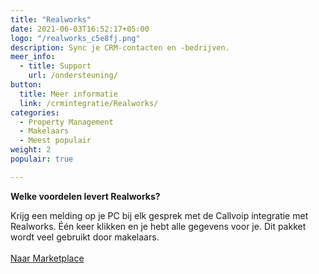 ```yaml
---
title: "Realworks"
date: 2021-06-03T16:52:17+05:00
logo: "/realworks_c5e8fj.png"
description: Sync je CRM-contacten en -bedrijven.
meer_info:
  - title: Support
    url: /ondersteuning/
button:
  title: Meer informatie
  link: /crmintegratie/Realworks/
categories:
  - Property Management
  - Makelaars
  - Meest populair
weight: 2
populair: true

---
```


**Welke voordelen levert Realworks?**

Krijg een melding op je PC bij elk gesprek met de Callvoip integratie met Realworks. Één keer klikken en je hebt alle gegevens voor je. Dit pakket wordt veel gebruikt door makelaars.<br><br><a href="/marketplace" class="button">Naar Marketplace</a>
